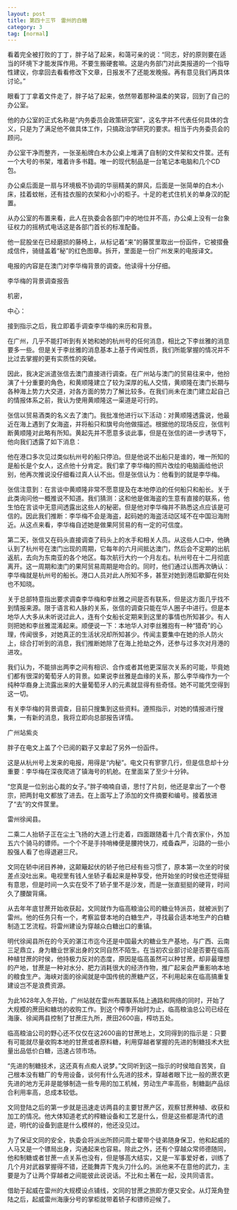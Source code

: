 ```yaml
---
layout: post
title: 第四十三节　雷州的白糖
category: 3
tag: [normal]
---
```


看着完全被打败的丁丁，胖子站了起来，和蔼可亲的说：“同志，好的原则要在适当的环境下才能发挥作用。不要生搬硬套嘛。这是内务部门对此类报道的一个指导性建议，你拿回去看看修改下文章，日报发不了还能发晚报。再有意见我们再具体讨论。”

眼看丁丁拿着文件走了，胖子站了起来，依然带着那种温柔的笑容，回到了自己的办公室。

他的办公室的正式名称是“内务委员会政策研究室”，这名字并不代表任何具体的含义，只是为了满足他不做具体工作，只搞政治学研究的要求。相当于内务委员会的顾问。

办公室干净而整齐，一张圣船牌白木办公桌上堆满了自制的文件架和文件筐。还有一个大号的书架，堆着许多书籍。唯一的现代制品是一台笔记本电脑和几个CD包。

办公桌后面是一扇与环境极不协调的华丽精美的屏风，后面是一张简单的白木小床，挂着蚊帐，还有挂衣服的衣架和小小的柜子。十足的老式住机关的单身汉的配置。

从办公室的布置来看，此人在执委会各部门中的地位并不高，办公桌上没有一台象征权力的摇柄式电话这是各部门首长的标准配备。

他一屁股坐在已经磨损的藤椅上，从标记着“来”的藤筐里取出一份函件，它被摺叠成信件，骑缝盖着“秘”的红色图章。拆开，里面是一份广州发来的电报译文。

电报的内容是在澳门对李华梅背景的调查。他读得十分仔细。

李华梅的背景调查报告

机密，

中心：

接到指示之后，我立即着手调查李华梅的来历和背景。

在广州，几乎不能打听到有关她和她的杭州号的任何消息，相比之下李丝雅的消息要多一些。但是关于李丝雅的消息基本上基于传闻性质，我们所能掌握的情况并不比过去掌握的更有实质性的突破。

因此，我决定派遣张信去澳门直接进行调查。在广州站与澳门的贸易往来中，他扮演了十分重要的角色，和黄顺隆建立了较为深厚的私人交情，黄顺隆在澳门长期与各种海上势力大交道，对各方面的势力了解比较多。在我们尚未在澳门建立起自己的情报体系之前，我认为使用黄顺隆这一渠道是可行的。

张信以贸易酒类的名义去了澳门。我批准他进行以下活动：对黄顺隆透露说，他最近在海上遇到了女海盗，并将船只和旗号向他做描述。根据他的现场反应，张信判断黄顺隆对此略有所知。黄起先并不愿意多谈此事，但是在张信的进一步诱导下，他向我们透露了如下消息：

他在港口多次见过类似杭州号的船只停泊。但是他说不出船只是谁的，唯一所知的是船长是个女人，这点他十分肯定。我们拿了李华梅的照片改绘的电脑画给他识别，他再次推说没仔细看过真人认不出。但是张信认为：他看到的就是李华梅。

张信注意到：在言谈中黄顺隆非常不愿意提及在本地停泊的任何船只和船长。关于此类询问他一概推说不知道。我们猜测：这和他是做海盗的生意有直接的联系，他生怕在言谈中无意间透露出这些人的秘密。但是他对李华梅并不熟悉这点应该是可信的。因此我们推断：李华梅不会是海盗，起码她的海盗活动区域不在中国沿海附近。从这点来看，李华梅自述她是做果阿贸易的有一定的可信度。

第二天，张信又在码头直接调查了码头上的水手和相关人员。从这些人口中，他确认到了杭州号在澳门出现的周期，它每年的六月间抵达澳门，然后会不定期的出航返航，去向为东南亚的各个地区。每次航行大约一个月左右。杭州号在十二月彻底离开。这一周期和澳门的果阿贸易周期是吻合的。同时，他们通过认图再次确认：李华梅就是杭州号的船长。港口人员对此人所知不多，甚至对她到港后歇脚在何处也不知晓。

关于总部特意指出要求调查李华梅和李丝雅之间是否有联系，但是这方面几乎找不到情报来源。限于语言和人脉的关系，张信的调查只能在华人圈子中进行。但是本地华人大多从未听说过此人，连有个女船长定期来到这里的事情也所知甚少。有人则把她和李丝雅混淆起来。顺便说一下：本地华人对李丝雅抱有一种“猎奇”的心理，传闻很多，对她真正的生活状况却所知甚少。传闻主要集中在她的杀人防火上，综合打听到的消息，我们推断她除了在海上抢劫之外，还参与过多次对月港的进攻。

我们认为，不能排出两李之间有相识、合作或者其他更深层次关系的可能，毕竟她们都有很深的葡萄牙人的背景。如果说李丝雅是血缘的关系，那么李华梅作为一个纯种华裔身上流露出来的大量葡萄牙人的元素就显得有些奇怪。她不可能凭空得到这一切。

有关李华梅的背景调查，目前只搜集到这些资料。遵照指示，对她的情报进行搜集，一有新的消息，我将立即向总部报告详情。

广州站紫炎

胖子在电文上盖了个已阅的戳子又拿起了另外一份函件。

这是从杭州号上发来的电报，用得是“内秘”。电文只有寥寥几行，但是信息却十分重要：李华梅在深夜爬进了镇海号的机舱。在里面呆了至少十分钟。

“您真是一位别出心裁的女子。”胖子喃喃自语，思忖了片刻，他还是拿出了一个卷宗，把两封电文都放了进去。在上面写上了添加的文件摘要和编号。接着放进了“去”的文件筐里。

雷州徐闻县。

二乘二人抬轿子正在尘土飞扬的大道上行走着，四面跟随着十几个青衣家仆，外加五六个骑马的镖师。一个个不是手持哨棒便是腰挎快刀，戒备森严，沿路的一些小股强人看了也得退避三尺。

文同在轿中闭目养神，这颠簸起伏的轿子他已经有些习惯了，原本第一次坐的时侯差点没吐出来。电视里有钱人坐轿子看起来是种享受，他开始坐的时侯也还觉得挺有意思，但是时间一久实在受不了轿子里不是沙发，而是一张直挺挺的硬背，时间久了腰酸背痛。

从去年年底甘蔗开始收获起，文同就作为临高粮油公司的糖业特派员，就被派到了雷州。他的任务只有一个，考察监督本地的白糖生产，寻找最合适本地生产的白糖制造工艺流程。将雷州建设为穿越众白糖出口的重镇。

明代徐闻县所在的今天的湛江市迄今还是中国最大的糖业生产基地，与广西、云南三足鼎立，身为糖业世家出身的文同自然不陌生。在当初农业部讨论是否要在临高种植甘蔗的时侯，他持极力反对的态度，原因是临高虽然可以种甘蔗，却非最理想的产地，甘蔗是一种对水分、肥力消耗很大的经济作物，推广起来会严重影响本地的粮食生产。海峡对面的徐闻就是中国传统的蔗糖产区，不利用起来在临高搞重复建设岂不是浪费资源。

为此1628年入冬开始，广州站就在雷州布置联系陆上通路和网络的同时，开始了大规模的蔗田和糖坊的收购工作。到这个榨季开始时为止，临高粮油总公司已经在海康、徐闻两县控制了甘蔗庄九所，蔗田2600亩，榨坊五处。

临高粮油公司的野心还不仅仅在这2600亩的甘蔗地上，文同得到的指示是：只要有可能就尽量收购本地的甘蔗或者原料糖，利用穿越者掌握的先进的制糖技术大批量出品低价白糖，迅速占领市场。

“先进的制糖技术，这还真有点痴人说梦。”文同听到这一指示的时侯暗自苦笑，自己根本没有糖厂的专用设备，谈何有什么先进的技术，穿越者眼下比一般的蔗农更先进的地方无非是能够制造一些专用的加工机械，劳动生产率高些，制糖副产品综合利用率高，总成本较低。

文同登陆之后的第一步就是迅速走访两县的主要甘蔗产区，观察甘蔗种植、收获和加工的情况。他大体知道老式的榨糖设备和工艺是什么，但是这些都是清代的遗迹，明代的设备到底是什么模样的，他还没见过。

为了保证文同的安全，执委会将派出所顾问周士翟带个徒弟随身保卫，他和起威的人马又是一个镖局出身，沟通起来也容易。除此之外，还有个穿越众常师德随同，他和制糖或者甘蔗一点关系也没有，但是够高大结实，又是一军事爱好者，训练了几个月对武器掌握得不错，还能舞弄下鬼头刀什么的。派他来不在意他的武力，主要是为了让两个穿越者之间能彼此说说话。不比和土著在一起，没共同语言。

借助于起威在雷州的大规模设点铺线，文同的甘蔗之旅即方便又安全。从灯笼角登陆之后，起威雷州海康分号的掌柜就带着轿子和镖师迎候了。